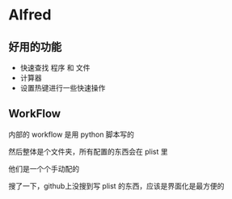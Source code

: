 # Alfred

## 好用的功能

- 快速查找 程序 和 文件
- 计算器
- 设置热键进行一些快速操作

## WorkFlow

内部的 workflow 是用 python 脚本写的

然后整体是个文件夹，所有配置的东西会在 plist 里

他们是一个个手动配的

搜了一下，github上没搜到写 plist 的东西，应该是界面化是最方便的